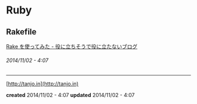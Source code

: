# Ruby

## Rakefile

<a href="http://tanjoin.hatenablog.com/entry/2014/08/01/111717">Rake を使ってみた - 役に立ちそうで役に立たないブログ</a>

###### *2014/11/02 - 4:07*

---

[http://tanjo.in](http://tanjo.in)

**created** 2014/11/02 - 4:07
**updated** 2014/11/02 - 4:07
